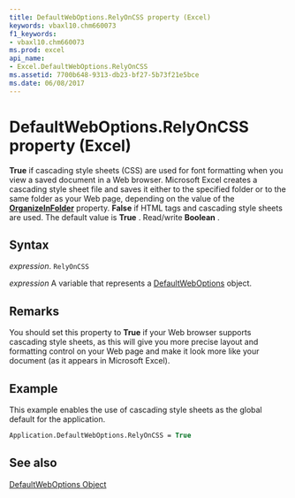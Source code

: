```yaml
---
title: DefaultWebOptions.RelyOnCSS property (Excel)
keywords: vbaxl10.chm660073
f1_keywords:
- vbaxl10.chm660073
ms.prod: excel
api_name:
- Excel.DefaultWebOptions.RelyOnCSS
ms.assetid: 7700b648-9313-db23-bf27-5b73f21e5bce
ms.date: 06/08/2017
---
```



# DefaultWebOptions.RelyOnCSS property (Excel)

 **True** if cascading style sheets (CSS) are used for font formatting when you view a saved document in a Web browser. Microsoft Excel creates a cascading style sheet file and saves it either to the specified folder or to the same folder as your Web page, depending on the value of the **[OrganizeInFolder](Excel.DefaultWebOptions.OrganizeInFolder.md)** property. **False** if HTML <FONT> tags and cascading style sheets are used. The default value is **True** . Read/write **Boolean** .


## Syntax

 _expression_. `RelyOnCSS`

 _expression_ A variable that represents a [DefaultWebOptions](Excel.DefaultWebOptions.md) object.


## Remarks

You should set this property to  **True** if your Web browser supports cascading style sheets, as this will give you more precise layout and formatting control on your Web page and make it look more like your document (as it appears in Microsoft Excel).


## Example

This example enables the use of cascading style sheets as the global default for the application.


```vb
Application.DefaultWebOptions.RelyOnCSS = True
```


## See also


[DefaultWebOptions Object](Excel.DefaultWebOptions.md)

